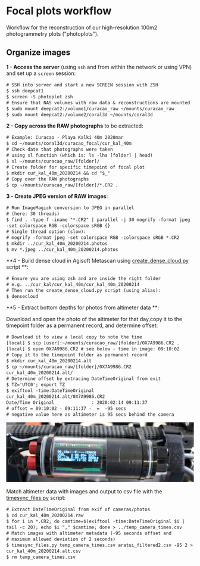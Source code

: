 # Focal plots workflow

Workflow for the reconstruction of our high-resolution 100m2 photogrammetry plots ("photoplots"). 

## Organize images

**1 - Access the server** (using `ssh` and from within the network or using VPN) and set up a `screen` session:

```shell
# SSH into server and start a new SCREEN session with ZSH
$ ssh deepcat1
$ screen -S photoplot zsh
# Ensure that NAS volumes with raw data & reconstructions are mounted
$ sudo mount deepcat2:/volume1/curacao_raw ~/mounts/curacao_raw
$ sudo mount deepcat2:/volume2/coral3d ~/mounts/coral3d
```

**2 - Copy across the RAW photographs** to be extracted:

```shell
# Example: Curacao - Playa Kalki 40m 2020mar
$ cd ~/mounts/coral3d/curacao_focal/cur_kal_40m
# Check date that photographs were taken
# using sl function (which is: ls -lha [folder] | head)
$ sl ~/mounts/curacao_raw/[folder]/
# Create folder for specific timepoint of focal plot
$ mkdir cur_kal_40m_20200214 && cd "$_"
# Copy over the RAW photographs
$ cp ~/mounts/curacao_raw/[folder]/*.CR2 .
```

**3 - Create JPEG version of RAW images**:

```shell
# Run ImageMagick conversion to JPEG in parallel
# (here: 30 threads)
$ find . -type f -iname "*.CR2" | parallel -j 30 mogrify -format jpeg -set colorspace RGB -colorspace sRGB {}
# Single thread option (slow):
# mogrify -format jpeg -set colorspace RGB -colorspace sRGB *.CR2
$ mkdir ../cur_kal_40m_20200214.photos
$ mv *.jpeg ../cur_kal_40m_20200214.photos
```

**4 - Build dense cloud in Agisoft Metascan using [create_dense_cloud.py](scripts/create_dense_cloud.py) script **:

```shell
# Ensure you are using zsh and are inside the right folder
# e.g. ../cur_kal/cur_kal_40m/cur_kal_40m_20200214
# Then run the create_dense_cloud.py script (using alias):
$ densecloud
```

**5 - Extract bottom depths for photos from altimeter data **:

Download and open the photo of the altimeter for that day,copy it to the timepoint folder as a permanent record, and determine offset:

```shell
# Download it to view a local copy to note the time
[local] $ scp [user]:~/mounts/curacao_raw/[folder]/0X7A9986.CR2 .
[local] $ open 0X7A9986.CR2 # see below - time in image: 09:10:02
# Copy it to the timepoint folder as permanent record
$ mkdir cur_kal_40m_20200214.alt
$ cp ~/mounts/curacao_raw/[folder]/0X7A9986.CR2 cur_kal_40m_20200214.alt/
# Determine offset by extracing DateTimeOriginal from exit
$ TZ='UTC0'; export TZ
$ exiftool -time:DateTimeOriginal cur_kal_40m_20200214.alt/0X7A9986.CR2
Date/Time Original              : 2020:02:14 09:11:37
# offset = 09:10:02 - 09:11:37 -  =  -95 secs
# negative value here as altimeter is 95 secs behind the camera
```

![altimeter](images/altimeter.png)

Match altimeter data with images and output to csv file with the [timesync_files.py](scripts/timesync_files.py) script:

```shell
# Extract DateTimeOriginal from exif of cameras/photos
$ cd cur_kal_40m_20200214.raw
$ for i in *.CR2; do camtime=$(exiftool -time:DateTimeOriginal $i | tail -c 20); echo $i "," $camtime; done > ../temp_camera_times.csv
# Match images with altimeter metadata (-95 seconds offset and
# maximum allowed deviation of 2 seconds)
$ timesync_files.py temp_camera_times.csv aratui_filtered2.csv -95 2 > cur_kal_40m_20200214.alt.csv
$ rm temp_camera_times.csv
```


